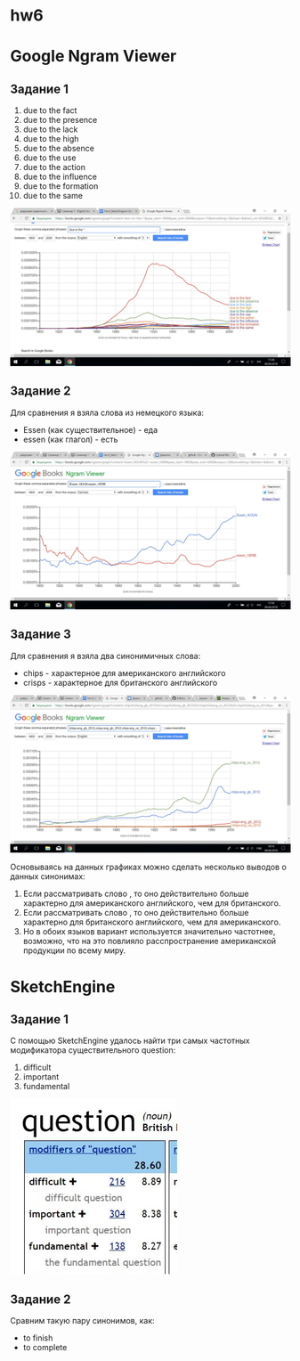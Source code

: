 # hw6
# Google Ngram Viewer
## Задание 1
1. due to the fact
2. due to the presence
3. due to the lack
4. due to the high
5. due to the absence
6. due to the use
7. due to the action
8. due to the influence
9. due to the formation
10. due to the same

![](https://github.com/namakarova/hw6/blob/master/%D0%93%D1%80%D0%B0%D0%BC%D0%BC%D0%B0.jpg)

## Задание 2
Для сравнения я взяла слова из немецкого языка:
+ Essen (как существительное) - еда
+ essen (как глагол) - есть

![](https://github.com/namakarova/hw6/blob/master/%D0%BD%D0%B5%D0%BC%D0%B5%D1%86%D0%BA%D0%B8%D0%B9.jpg)

## Задание 3
Для сравнения я взяла два синонимичных слова:
+ chips - характерное для американского английского
+ crisps - характерное для британского английского

![](https://github.com/namakarova/hw6/blob/master/%D1%87%D0%B8%D0%BF%D1%81%D1%8B.jpg)

Основываясь на данных графиках можно сделать несколько выводов о данных синонимах:
1. Если рассматривать слово <chips>, то оно действительно больше характерно для американского английского, чем для британского.
2. Если рассматривать слово <crisps>, то оно действительно больше характерно для британского английского, чем для американского.
3. Но в обоих языков вариант <chips> используется значительно частотнее, возможно, что на это повлияло расспространение американской продукции по всему миру.
  
# SketchEngine
## Задание 1
С помощью SketchEngine удалось найти три самых частотных модификатора существительного question:
1. difficult
2. important
3. fundamental

![](https://github.com/namakarova/hw6/blob/master/%D0%B2%D0%BE%D0%BF%D1%80%D0%BE%D1%81.jpg)
## Задание 2
Сравним такую пару синонимов, как:
+ to finish
+ to complete


